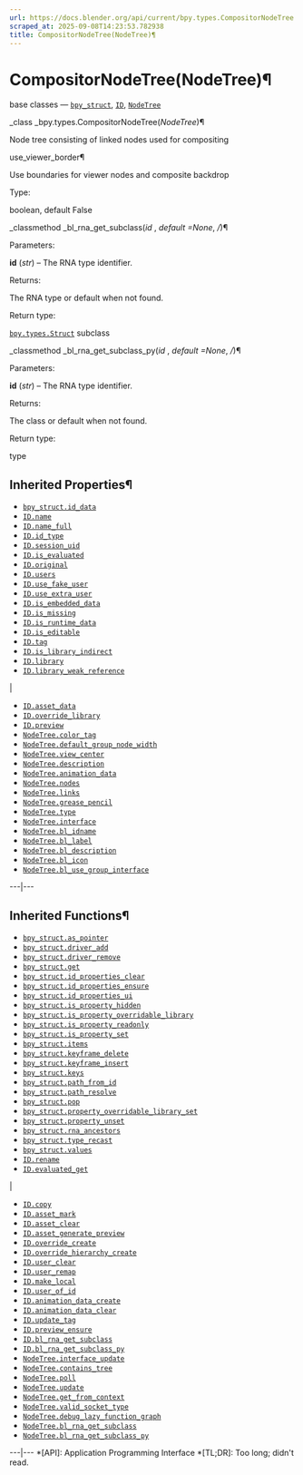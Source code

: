 ```yaml
---
url: https://docs.blender.org/api/current/bpy.types.CompositorNodeTree.html
scraped_at: 2025-09-08T14:23:53.782938
title: CompositorNodeTree(NodeTree)¶
---
```


# CompositorNodeTree(NodeTree)¶  
  
base classes — [`bpy_struct`](bpy.types.bpy_struct.html#bpy.types.bpy_struct
"bpy.types.bpy_struct"), [`ID`](bpy.types.ID.html#bpy.types.ID
"bpy.types.ID"), [`NodeTree`](bpy.types.NodeTree.html#bpy.types.NodeTree
"bpy.types.NodeTree")

_class _bpy.types.CompositorNodeTree(_NodeTree_)¶

    

Node tree consisting of linked nodes used for compositing

use_viewer_border¶

    

Use boundaries for viewer nodes and composite backdrop

Type:

    

boolean, default False

_classmethod _bl_rna_get_subclass(_id_ , _default =None_, _/_)¶

    

Parameters:

    

**id** (_str_) – The RNA type identifier.

Returns:

    

The RNA type or default when not found.

Return type:

    

[`bpy.types.Struct`](bpy.types.Struct.html#bpy.types.Struct
"bpy.types.Struct") subclass

_classmethod _bl_rna_get_subclass_py(_id_ , _default =None_, _/_)¶

    

Parameters:

    

**id** (_str_) – The RNA type identifier.

Returns:

    

The class or default when not found.

Return type:

    

type

## Inherited Properties¶

  * [`bpy_struct.id_data`](bpy.types.bpy_struct.html#bpy.types.bpy_struct.id_data "bpy.types.bpy_struct.id_data")
  * [`ID.name`](bpy.types.ID.html#bpy.types.ID.name "bpy.types.ID.name")
  * [`ID.name_full`](bpy.types.ID.html#bpy.types.ID.name_full "bpy.types.ID.name_full")
  * [`ID.id_type`](bpy.types.ID.html#bpy.types.ID.id_type "bpy.types.ID.id_type")
  * [`ID.session_uid`](bpy.types.ID.html#bpy.types.ID.session_uid "bpy.types.ID.session_uid")
  * [`ID.is_evaluated`](bpy.types.ID.html#bpy.types.ID.is_evaluated "bpy.types.ID.is_evaluated")
  * [`ID.original`](bpy.types.ID.html#bpy.types.ID.original "bpy.types.ID.original")
  * [`ID.users`](bpy.types.ID.html#bpy.types.ID.users "bpy.types.ID.users")
  * [`ID.use_fake_user`](bpy.types.ID.html#bpy.types.ID.use_fake_user "bpy.types.ID.use_fake_user")
  * [`ID.use_extra_user`](bpy.types.ID.html#bpy.types.ID.use_extra_user "bpy.types.ID.use_extra_user")
  * [`ID.is_embedded_data`](bpy.types.ID.html#bpy.types.ID.is_embedded_data "bpy.types.ID.is_embedded_data")
  * [`ID.is_missing`](bpy.types.ID.html#bpy.types.ID.is_missing "bpy.types.ID.is_missing")
  * [`ID.is_runtime_data`](bpy.types.ID.html#bpy.types.ID.is_runtime_data "bpy.types.ID.is_runtime_data")
  * [`ID.is_editable`](bpy.types.ID.html#bpy.types.ID.is_editable "bpy.types.ID.is_editable")
  * [`ID.tag`](bpy.types.ID.html#bpy.types.ID.tag "bpy.types.ID.tag")
  * [`ID.is_library_indirect`](bpy.types.ID.html#bpy.types.ID.is_library_indirect "bpy.types.ID.is_library_indirect")
  * [`ID.library`](bpy.types.ID.html#bpy.types.ID.library "bpy.types.ID.library")
  * [`ID.library_weak_reference`](bpy.types.ID.html#bpy.types.ID.library_weak_reference "bpy.types.ID.library_weak_reference")

|

  * [`ID.asset_data`](bpy.types.ID.html#bpy.types.ID.asset_data "bpy.types.ID.asset_data")
  * [`ID.override_library`](bpy.types.ID.html#bpy.types.ID.override_library "bpy.types.ID.override_library")
  * [`ID.preview`](bpy.types.ID.html#bpy.types.ID.preview "bpy.types.ID.preview")
  * [`NodeTree.color_tag`](bpy.types.NodeTree.html#bpy.types.NodeTree.color_tag "bpy.types.NodeTree.color_tag")
  * [`NodeTree.default_group_node_width`](bpy.types.NodeTree.html#bpy.types.NodeTree.default_group_node_width "bpy.types.NodeTree.default_group_node_width")
  * [`NodeTree.view_center`](bpy.types.NodeTree.html#bpy.types.NodeTree.view_center "bpy.types.NodeTree.view_center")
  * [`NodeTree.description`](bpy.types.NodeTree.html#bpy.types.NodeTree.description "bpy.types.NodeTree.description")
  * [`NodeTree.animation_data`](bpy.types.NodeTree.html#bpy.types.NodeTree.animation_data "bpy.types.NodeTree.animation_data")
  * [`NodeTree.nodes`](bpy.types.NodeTree.html#bpy.types.NodeTree.nodes "bpy.types.NodeTree.nodes")
  * [`NodeTree.links`](bpy.types.NodeTree.html#bpy.types.NodeTree.links "bpy.types.NodeTree.links")
  * [`NodeTree.grease_pencil`](bpy.types.NodeTree.html#bpy.types.NodeTree.grease_pencil "bpy.types.NodeTree.grease_pencil")
  * [`NodeTree.type`](bpy.types.NodeTree.html#bpy.types.NodeTree.type "bpy.types.NodeTree.type")
  * [`NodeTree.interface`](bpy.types.NodeTree.html#bpy.types.NodeTree.interface "bpy.types.NodeTree.interface")
  * [`NodeTree.bl_idname`](bpy.types.NodeTree.html#bpy.types.NodeTree.bl_idname "bpy.types.NodeTree.bl_idname")
  * [`NodeTree.bl_label`](bpy.types.NodeTree.html#bpy.types.NodeTree.bl_label "bpy.types.NodeTree.bl_label")
  * [`NodeTree.bl_description`](bpy.types.NodeTree.html#bpy.types.NodeTree.bl_description "bpy.types.NodeTree.bl_description")
  * [`NodeTree.bl_icon`](bpy.types.NodeTree.html#bpy.types.NodeTree.bl_icon "bpy.types.NodeTree.bl_icon")
  * [`NodeTree.bl_use_group_interface`](bpy.types.NodeTree.html#bpy.types.NodeTree.bl_use_group_interface "bpy.types.NodeTree.bl_use_group_interface")

  
---|---  
  
## Inherited Functions¶

  * [`bpy_struct.as_pointer`](bpy.types.bpy_struct.html#bpy.types.bpy_struct.as_pointer "bpy.types.bpy_struct.as_pointer")
  * [`bpy_struct.driver_add`](bpy.types.bpy_struct.html#bpy.types.bpy_struct.driver_add "bpy.types.bpy_struct.driver_add")
  * [`bpy_struct.driver_remove`](bpy.types.bpy_struct.html#bpy.types.bpy_struct.driver_remove "bpy.types.bpy_struct.driver_remove")
  * [`bpy_struct.get`](bpy.types.bpy_struct.html#bpy.types.bpy_struct.get "bpy.types.bpy_struct.get")
  * [`bpy_struct.id_properties_clear`](bpy.types.bpy_struct.html#bpy.types.bpy_struct.id_properties_clear "bpy.types.bpy_struct.id_properties_clear")
  * [`bpy_struct.id_properties_ensure`](bpy.types.bpy_struct.html#bpy.types.bpy_struct.id_properties_ensure "bpy.types.bpy_struct.id_properties_ensure")
  * [`bpy_struct.id_properties_ui`](bpy.types.bpy_struct.html#bpy.types.bpy_struct.id_properties_ui "bpy.types.bpy_struct.id_properties_ui")
  * [`bpy_struct.is_property_hidden`](bpy.types.bpy_struct.html#bpy.types.bpy_struct.is_property_hidden "bpy.types.bpy_struct.is_property_hidden")
  * [`bpy_struct.is_property_overridable_library`](bpy.types.bpy_struct.html#bpy.types.bpy_struct.is_property_overridable_library "bpy.types.bpy_struct.is_property_overridable_library")
  * [`bpy_struct.is_property_readonly`](bpy.types.bpy_struct.html#bpy.types.bpy_struct.is_property_readonly "bpy.types.bpy_struct.is_property_readonly")
  * [`bpy_struct.is_property_set`](bpy.types.bpy_struct.html#bpy.types.bpy_struct.is_property_set "bpy.types.bpy_struct.is_property_set")
  * [`bpy_struct.items`](bpy.types.bpy_struct.html#bpy.types.bpy_struct.items "bpy.types.bpy_struct.items")
  * [`bpy_struct.keyframe_delete`](bpy.types.bpy_struct.html#bpy.types.bpy_struct.keyframe_delete "bpy.types.bpy_struct.keyframe_delete")
  * [`bpy_struct.keyframe_insert`](bpy.types.bpy_struct.html#bpy.types.bpy_struct.keyframe_insert "bpy.types.bpy_struct.keyframe_insert")
  * [`bpy_struct.keys`](bpy.types.bpy_struct.html#bpy.types.bpy_struct.keys "bpy.types.bpy_struct.keys")
  * [`bpy_struct.path_from_id`](bpy.types.bpy_struct.html#bpy.types.bpy_struct.path_from_id "bpy.types.bpy_struct.path_from_id")
  * [`bpy_struct.path_resolve`](bpy.types.bpy_struct.html#bpy.types.bpy_struct.path_resolve "bpy.types.bpy_struct.path_resolve")
  * [`bpy_struct.pop`](bpy.types.bpy_struct.html#bpy.types.bpy_struct.pop "bpy.types.bpy_struct.pop")
  * [`bpy_struct.property_overridable_library_set`](bpy.types.bpy_struct.html#bpy.types.bpy_struct.property_overridable_library_set "bpy.types.bpy_struct.property_overridable_library_set")
  * [`bpy_struct.property_unset`](bpy.types.bpy_struct.html#bpy.types.bpy_struct.property_unset "bpy.types.bpy_struct.property_unset")
  * [`bpy_struct.rna_ancestors`](bpy.types.bpy_struct.html#bpy.types.bpy_struct.rna_ancestors "bpy.types.bpy_struct.rna_ancestors")
  * [`bpy_struct.type_recast`](bpy.types.bpy_struct.html#bpy.types.bpy_struct.type_recast "bpy.types.bpy_struct.type_recast")
  * [`bpy_struct.values`](bpy.types.bpy_struct.html#bpy.types.bpy_struct.values "bpy.types.bpy_struct.values")
  * [`ID.rename`](bpy.types.ID.html#bpy.types.ID.rename "bpy.types.ID.rename")
  * [`ID.evaluated_get`](bpy.types.ID.html#bpy.types.ID.evaluated_get "bpy.types.ID.evaluated_get")

|

  * [`ID.copy`](bpy.types.ID.html#bpy.types.ID.copy "bpy.types.ID.copy")
  * [`ID.asset_mark`](bpy.types.ID.html#bpy.types.ID.asset_mark "bpy.types.ID.asset_mark")
  * [`ID.asset_clear`](bpy.types.ID.html#bpy.types.ID.asset_clear "bpy.types.ID.asset_clear")
  * [`ID.asset_generate_preview`](bpy.types.ID.html#bpy.types.ID.asset_generate_preview "bpy.types.ID.asset_generate_preview")
  * [`ID.override_create`](bpy.types.ID.html#bpy.types.ID.override_create "bpy.types.ID.override_create")
  * [`ID.override_hierarchy_create`](bpy.types.ID.html#bpy.types.ID.override_hierarchy_create "bpy.types.ID.override_hierarchy_create")
  * [`ID.user_clear`](bpy.types.ID.html#bpy.types.ID.user_clear "bpy.types.ID.user_clear")
  * [`ID.user_remap`](bpy.types.ID.html#bpy.types.ID.user_remap "bpy.types.ID.user_remap")
  * [`ID.make_local`](bpy.types.ID.html#bpy.types.ID.make_local "bpy.types.ID.make_local")
  * [`ID.user_of_id`](bpy.types.ID.html#bpy.types.ID.user_of_id "bpy.types.ID.user_of_id")
  * [`ID.animation_data_create`](bpy.types.ID.html#bpy.types.ID.animation_data_create "bpy.types.ID.animation_data_create")
  * [`ID.animation_data_clear`](bpy.types.ID.html#bpy.types.ID.animation_data_clear "bpy.types.ID.animation_data_clear")
  * [`ID.update_tag`](bpy.types.ID.html#bpy.types.ID.update_tag "bpy.types.ID.update_tag")
  * [`ID.preview_ensure`](bpy.types.ID.html#bpy.types.ID.preview_ensure "bpy.types.ID.preview_ensure")
  * [`ID.bl_rna_get_subclass`](bpy.types.ID.html#bpy.types.ID.bl_rna_get_subclass "bpy.types.ID.bl_rna_get_subclass")
  * [`ID.bl_rna_get_subclass_py`](bpy.types.ID.html#bpy.types.ID.bl_rna_get_subclass_py "bpy.types.ID.bl_rna_get_subclass_py")
  * [`NodeTree.interface_update`](bpy.types.NodeTree.html#bpy.types.NodeTree.interface_update "bpy.types.NodeTree.interface_update")
  * [`NodeTree.contains_tree`](bpy.types.NodeTree.html#bpy.types.NodeTree.contains_tree "bpy.types.NodeTree.contains_tree")
  * [`NodeTree.poll`](bpy.types.NodeTree.html#bpy.types.NodeTree.poll "bpy.types.NodeTree.poll")
  * [`NodeTree.update`](bpy.types.NodeTree.html#bpy.types.NodeTree.update "bpy.types.NodeTree.update")
  * [`NodeTree.get_from_context`](bpy.types.NodeTree.html#bpy.types.NodeTree.get_from_context "bpy.types.NodeTree.get_from_context")
  * [`NodeTree.valid_socket_type`](bpy.types.NodeTree.html#bpy.types.NodeTree.valid_socket_type "bpy.types.NodeTree.valid_socket_type")
  * [`NodeTree.debug_lazy_function_graph`](bpy.types.NodeTree.html#bpy.types.NodeTree.debug_lazy_function_graph "bpy.types.NodeTree.debug_lazy_function_graph")
  * [`NodeTree.bl_rna_get_subclass`](bpy.types.NodeTree.html#bpy.types.NodeTree.bl_rna_get_subclass "bpy.types.NodeTree.bl_rna_get_subclass")
  * [`NodeTree.bl_rna_get_subclass_py`](bpy.types.NodeTree.html#bpy.types.NodeTree.bl_rna_get_subclass_py "bpy.types.NodeTree.bl_rna_get_subclass_py")

  
---|---
  *[API]: Application Programming Interface
  *[TL;DR]: Too long; didn't read.

